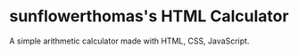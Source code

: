 # sunflowerthomas's HTML Calculator
A simple arithmetic calculator made with HTML, CSS, JavaScript.
